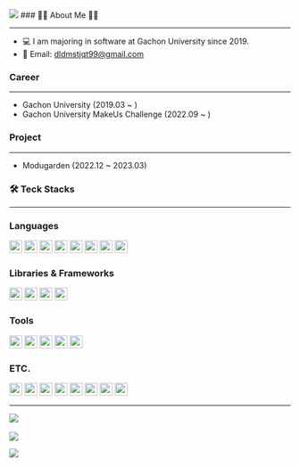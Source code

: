 <img src="https://capsule-render.vercel.app/api?type=waving&color=auto&height=200&section=header&text=MinchoGreenT&fontSize=90" />
### 👨‍💻 About Me 👨‍💻

---

- 💻 I am majoring in software at Gachon University since 2019.
- 💬 Email: dldmstjqt99@gmail.com

### Career

---

- Gachon University (2019.03 ~ )
- Gachon University MakeUs Challenge (2022.09 ~ )

### Project

---

- Modugarden (2022.12 ~ 2023.03)

### 🛠 Teck Stacks

---

### Languages
<p>
<img src="https://img.shields.io/badge/C-A8B9CC?style=flat-square&logo=C&logoColor=FFFFFF" width=auto height=23px/>
<img src="https://img.shields.io/badge/Java-FF9900?style=flat-square&logo=JAVA&logoColor=FFFFFF" width=auto height=23px/>
<img src="https://img.shields.io/badge/Python-3776AB?style=flat-square&logo=Python&logoColor=FFFFFF" width=auto height=23px/>
<img src="https://img.shields.io/badge/Kotlin-7F52FF?style=flat-square&logo=Kotlin&logoColor=FFFFFF" width=auto height=23px/>
<img src="https://img.shields.io/badge/JavaScript-F7DF1E?style=flat-square&logo=JavaScript&logoColor=FFFFFF" width=auto height=23px/>
<img src="https://img.shields.io/badge/html5-%23E34F26.svg?style=for-the-badge&logo=html5&logoColor=white" width=auto height=23px/>
<img src="https://img.shields.io/badge/css3-%231572B6.svg?style=for-the-badge&logo=css3&logoColor=white" width=auto height=23px/>
<img src="https://img.shields.io/badge/MySQL-4479A1?style=flat-square&logo=MySQL&logoColor=FFFFFF" width=auto height=23px/>
</p>

### Libraries & Frameworks
<p>
<img src="https://img.shields.io/badge/Spring-6DB33F?style=flat-square&logo=Spring&logoColor=FFFFFF" width=auto height=23px/>
<img src="https://img.shields.io/badge/SpringBoot-6DB33F?style=flat-square&logo=SpringBoot&logoColor=FFFFFF" width=auto height=23px/>
<img src="https://img.shields.io/badge/Jetpack Compose-4285F4?style=flat-square&logo=Jetpack Compose&logoColor=FFFFFF" width=auto height=23px/>
<img src="https://img.shields.io/badge/Flutter-02569B?style=flat-square&logo=Flutter&logoColor=FFFFFF" width=auto height=23px/>
</p>

### Tools 
<p>
<img src="https://img.shields.io/badge/Visual%20Studio%20Code-007ACC?style=flat-square&logo=Visual%20Studio%20Code&logoColor=FFFFFF" width=auto height=23px/>
  <img src="https://img.shields.io/badge/androidstudio-3DDC84?style=flat-square&logo=androidstudio&logoColor=FFFFFF" width=auto height=23px/>
<img src="https://img.shields.io/badge/Pycharm-000000?style=flat-square&logo=Pycharm&logoColor=FFFFFF" width=auto height=23px/>
<img src="https://img.shields.io/badge/Eclipse-2C2255?style=flat-square&logo=Eclipse&logoColor=FFFFFF" width=auto height=23px/>
<img src="https://img.shields.io/badge/IntelliJIDEA-000000?style=flat-square&logo=IntelliJIDEA&logoColor=FFFFFF" width=auto height=23px/>
</p>

### ETC.
<p>
<img src="https://img.shields.io/badge/mongodb-47A248?style=flat-square&logo=mongodb&logoColor=FFFFFF" width=auto height=23px/>
<img src="https://img.shields.io/badge/Git-F05032?style=flat-square&logo=Git&logoColor=FFFFFF" width=auto height=23px/>
<img src="https://img.shields.io/badge/Notion-000000?style=flat-square&logo=Notion&logoColor=FFFFFF" width=auto height=23px/>
<img src="https://img.shields.io/badge/Amazon EC2-FF9900?style=flat-square&logo=Amazon ec2&logoColor=FFFFFF" width=auto height=23px/> 
<img src="https://img.shields.io/badge/Docker-2496ED?style=flat-square&logo=Docker&logoColor=FFFFFF" width=auto height=23px/>   
<img src="https://img.shields.io/badge/Jenkins-D24939?style=flat-square&logo=Jenkins&logoColor=FFFFFF" width=auto height=23px/> 
<img src="https://img.shields.io/badge/Gradle-02303A?style=flat-square&logo=Gradle&logoColor=FFFFFF" width=auto height=23px/> 
<img src="https://img.shields.io/badge/Oracle-F80000?style=flat-square&logo=Oracle&logoColor=FFFFFF" width=auto height=23px/> 
</p>

---
<img src="https://github-readme-stats.vercel.app/api/top-langs/?username=MinchoGreenT&layout=compact"><br><br>
<img src="https://github-readme-stats.vercel.app/api?username=MinchoGreenT&show_icons=true">
<p align="start">
  <a href="https://solved.ac/profile/dldmstjq99">
    <img align='center' src="http://mazassumnida.wtf/api/v2/generate_badge?boj=dldmstjq99">
  </a>
</p>

<!--
**RyuKwanKon/RyuKwanKon** is a ✨ _special_ ✨ repository because its `README.md` (this file) appears on your GitHub profile.

Here are some ideas to get you started:

- 🔭 I’m currently working on ...
- 🌱 I’m currently learning ...
- 👯 I’m looking to collaborate on ...
- 🤔 I’m looking for help with ...
- 💬 Ask me about ...
- 📫 How to reach me: ...
- 😄 Pronouns: ...
- ⚡ Fun fact: ...
-->
